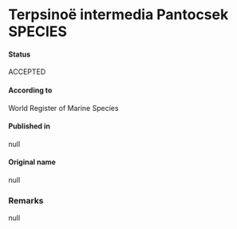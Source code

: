 Terpsinoë intermedia Pantocsek SPECIES
=======

#### Status
ACCEPTED

#### According to
World Register of Marine Species

#### Published in
null

#### Original name
null

### Remarks
null